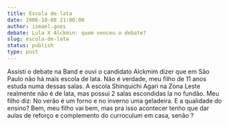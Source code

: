 ```yaml
---
title: Escola de lata
date: 2006-10-08 21:00:00
author: ismael.goes
debate: Lula X Alckmin: quem venceu o debate?
slug: escola-de-lata
status: publish 
type: post
---
```


Assisti o debate na Band e ouvi o candidato Alckmim dizer que em São Paulo não há mais escola de lata. Não é verdade, meu filho de 11 anos estuda numa dessas salas. A escola Shinquichi Agari na Zona Leste realmente não é de lata, mas possui 2 salas escondidas la no fundão. Meu filho diz: No verão é um forno e no inverno uma geladeira. E a qualidade do ensino? Bem, meu filho vai bem, mas pra isso acontecer tenho que dar aulas de reforço e complemento do curroculum em casa, senão ?
